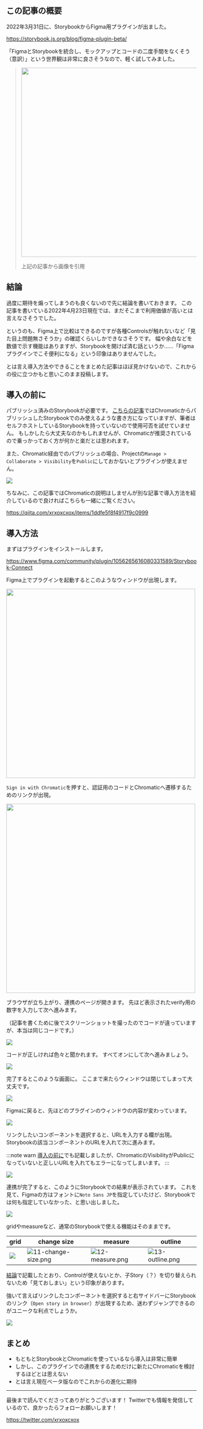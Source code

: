 <!--
title:   FigmaのStorybookプラグインを試してみた
tags:    Chromatic,figma,storybook
id:      22b8ea98f14cbcab90db
private: false
-->
## この記事の概要

2022年3月31日に、StorybookからFigma用プラグインが出ました。

https://storybook.js.org/blog/figma-plugin-beta/

「FigmaとStorybookを統合し、モックアップとコードの二度手間をなくそう（意訳）」という世界観は非常に良さそうなので、軽く試してみました。

> <img src="https://qiita-image-store.s3.ap-northeast-1.amazonaws.com/0/214677/4dd05570-7699-6c72-6ea1-06479671454e.png" alt="" width="500">
>
> 上記の記事から画像を引用

## 結論

過度に期待を煽ってしまうのも良くないので先に結論を書いておきます。
この記事を書いている2022年4月23日現在では、まだそこまで利用価値が高いとは言えなさそうでした。

というのも、Figma上で比較はできるのですが各種Controlsが触れないなど「見た目上問題無さそうか」の確認くらいしかできなさそうです。
幅や余白などを数値で示す機能はありますが、Storybookを開けば済む話というか……「Figmaプラグインでこそ便利になる」という印象はありませんでした。

とは言え導入方法やできることをまとめた記事はほぼ見かけないので、これからの役に立つかもと思いこのまま投稿します。

## 導入の前に

パブリッシュ済みのStorybookが必要です。
[こちらの記事](https://www.chromatic.com/docs/figma)ではChromaticからパブリッシュしたStorybookでのみ使えるような書き方になっていますが、筆者はセルフホストしているStorybookを持っていないので使用可否を試せていません。
もしかしたら大丈夫なのかもしれませんが、Chromaticが推奨されているので乗っかっておく方が何かと楽だとは思われます。

また、Chromatic経由でのパブリッシュの場合、Projectの`Manage > Collaborate > Visibility`を`Public`にしておかないとプラグインが使えません。

![](https://qiita-image-store.s3.ap-northeast-1.amazonaws.com/0/214677/5b80c27a-1414-6587-22ff-28273540d2d4.png)

ちなみに、この記事ではChromaticの説明はしませんが別な記事で導入方法を紹介しているので良ければこちらも一緒にご覧ください。

https://qiita.com/xrxoxcxox/items/1ddfe5f8f4917f9c0999

## 導入方法

まずはプラグインをインストールします。

https://www.figma.com/community/plugin/1056265616080331589/Storybook-Connect

Figma上でプラグインを起動するとこのようなウィンドウが出現します。

<img src="https://qiita-image-store.s3.ap-northeast-1.amazonaws.com/0/214677/5cddbfcc-622b-b929-08ad-cb0c835dc54d.png" alt="" width="500">

`Sign in with Chromatic`を押すと、認証用のコードとChromaticへ遷移するためのリンクが出現。

<img src="https://qiita-image-store.s3.ap-northeast-1.amazonaws.com/0/214677/398cf5c3-69a9-9327-c7bc-37e7a96e45cd.png" alt="" width="500">

ブラウザが立ち上がり、連携のページが開きます。
先ほど表示されたverify用の数字を入力して次へ進みます。

（記事を書くために後でスクリーンショットを撮ったのでコードが違っていますが、本当は同じコードです。）

![](https://qiita-image-store.s3.ap-northeast-1.amazonaws.com/0/214677/c1cba05a-3165-3373-3cd6-bd266b4d3b0d.png)

コードが正しければ色々と聞かれます。
すべてオンにして次へ進みましょう。

![](https://qiita-image-store.s3.ap-northeast-1.amazonaws.com/0/214677/dc549ca7-0132-0874-be58-4e915d71561b.png)

完了するとこのような画面に。
ここまで来たらウィンドウは閉じてしまって大丈夫です。

![](https://qiita-image-store.s3.ap-northeast-1.amazonaws.com/0/214677/2643b821-74d7-e15d-3115-900aab4f095a.png)

Figmaに戻ると、先ほどのプラグインのウィンドウの内容が変わっています。

![](https://qiita-image-store.s3.ap-northeast-1.amazonaws.com/0/214677/9e9a78db-8998-d4e3-d5cf-8fd268912706.png)

リンクしたいコンポーネントを選択すると、URLを入力する欄が出現。
Storybookの該当コンポーネントのURLを入れて次に進みます。

:::note warn
[導入の前に](#導入の前に)でも記載しましたが、ChromaticのVisibilityがPublicになっていないと正しいURLを入れてもエラーになってしまいます。
:::

![](https://qiita-image-store.s3.ap-northeast-1.amazonaws.com/0/214677/f94f8efb-45d4-b112-c62f-04bfc25cd6af.png)

連携が完了すると、このようにStorybookでの結果が表示されています。
これを見て、Figmaの方はフォントに`Noto Sans JP`を指定していたけど、Storybookでは何も指定していなかった、と思い出しました。

![](https://qiita-image-store.s3.ap-northeast-1.amazonaws.com/0/214677/ae851346-d303-c48a-bf96-f75e02ef2720.png)

gridやmeasureなど、通常のStorybookで使える機能はそのままです。

| grid | change size | measure | outline |
| --- | --- | --- | --- |
| ![](https://qiita-image-store.s3.ap-northeast-1.amazonaws.com/0/214677/87c16a01-82c8-fccb-d333-1d1d7e810d91.png) | ![11-change-size.png](https://qiita-image-store.s3.ap-northeast-1.amazonaws.com/0/214677/feb880df-57ac-0d9e-53b6-acae8df73e37.png) | ![12-measure.png](https://qiita-image-store.s3.ap-northeast-1.amazonaws.com/0/214677/f764d795-a9ea-825e-fce0-b8d4ccc8d940.png) | ![13-outline.png](https://qiita-image-store.s3.ap-northeast-1.amazonaws.com/0/214677/7632a52c-81db-70c7-20e0-fbfe394130c8.png) |

[結論](#結論)で記載したとおり、Controlが使えないとか、子Story（？）を切り替えられないため「見ておしまい」という印象があります。

強いて言えばリンクしたコンポーネントを選択すると右サイドバーにStorybookのリンク（`Open story in browser`）が出現するため、迷わずジャンプできるのがユニークな利点でしょうか。

![](https://qiita-image-store.s3.ap-northeast-1.amazonaws.com/0/214677/bd4dee66-3739-e76c-1e82-a2effb98bfdf.png)

## まとめ

- もともとStorybookとChromaticを使っているなら導入は非常に簡単
- しかし、このプラグインでの連携をするためだけに新たにChromaticを検討するほどとは思えない
- とは言え現在ベータ版なのでこれからの進化に期待

---

最後まで読んでくださってありがとうございます！
Twitterでも情報を発信しているので、良かったらフォローお願いします！

https://twitter.com/xrxoxcxox